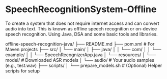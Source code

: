 # SpeechRecognitionSystem-Offline
To create a system that does not require internet access and can convert audio into text. This is known as offline speech recognition or on-device speech recognition. Using Java, DSA and some basic tools and libraries.

offline-speech-recognition-java/
├── README.md
├── pom.xml                 # For Maven projects
├── src/
│   └── main/
│       ├── java/
│       │   └── com/
│       │       └── example/
│       │           └── SpeechRecognizerApp.java
│       └── resources/
│           └── model/      # Downloaded ASR models
│           └── audio/      # Your audio samples (e.g., test.wav)
├── scripts/
│   └── prepare_models.sh   # (Optional) Helper scripts for setup
